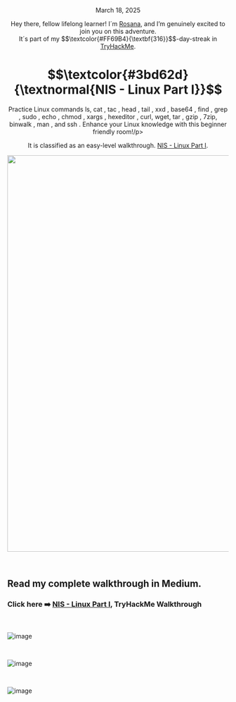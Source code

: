 
<p align="center">March 18, 2025</p>
<p align="center">Hey there, fellow lifelong learner! I´m <a href="https://www.linkedin.com/in/rosanafssantos/">Rosana</a>, and I’m genuinely excited to join you on this adventure.<br>
It´s part of my $$\textcolor{#FF69B4}{\textbf{316}}$$-day-streak in  <a href="https://tryhackme.com">TryHackMe</a>.</p>

<h1 align="center">
  $$\textcolor{#3bd62d}{\textnormal{NIS - Linux Part I}}$$
</h1>
<p align="center">Practice Linux commands ls, cat , tac , head , tail , xxd , base64 , find , grep , sudo , echo , chmod , xargs , hexeditor , curl, wget, tar , gzip , 7zip, binwalk , man , and ssh . Enhance your Linux knowledge with this beginner friendly room!/p>
<p align="center">It is classified as an easy-level walkthrough. <a href="https://tryhackme.com/room/nislinuxone">NIS - Linux Part I</a>.</p>
                                                              
<p align="center">
  <img width="900px" src="https://github.com/user-attachments/assets/a71bdffe-bc71-4df0-8a60-43923b89bbfa">
</p>

<br>

<h2>Read my complete walkthrough in Medium.</h2>

<h3 align="left"> Click here ➡️  <a href="https://medium.com/@RosanaFS/linux-essentials-nis-linux-part-i-tryhackme-walkthrough-b9a90d06756f">NIS - Linux Part I</a>, TryHackMe Walkthrough</h3>


<br>




![image](https://github.com/user-attachments/assets/02bbcc03-3844-4fed-90d3-ae03ebcc73d2)

<br>

![image](https://github.com/user-attachments/assets/8a4a2a18-7e05-41a4-af29-c947882d3652)

<br>

![image](https://github.com/user-attachments/assets/15d4142c-21f2-441d-9c87-5bf0dbd467f3)




